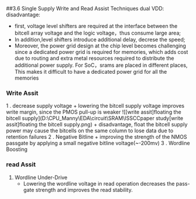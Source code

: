 ##3.6 Single Supply Write and Read Assist Techniques
dual VDD:
disadvantage:
+ first, voltage level shifters are required at the interface between the bitcell array voltage and the logic voltage，thus consume large area;
+ In addition,level shifters introduce additional delay, decrese the speed;
+ Moreover, the power grid design at the chip level becomes challenging since a dedicated power grid is required for memories, which adds cost due to routing and extra metal
resources required to distribute the additional power supply. For SoC，srams are placed in different places, This makes it difficult to have a dedicated power grid for all the memories
### Write Assit
1 . decrease supply voltage
	+ lowering the bitcell supply voltage improves write margin, since the PMOS pull-up is weaker
![[write assit]floating the bitcell supply](D:\CPU_Manny\EDA\circuit\SRAM\ISSCCpaper study\[write assit]floating the bitcell supply.png)
	+ disadvantage, float the bitcell supply power  may cause the bitcells on the same column to lose data due to retention failures
2 . Negative Bitline
	+ improving the strength of the NMOS passgate by applying a small negative bitline voltage(~-200mv)
3 . Wordline Boosting
### read Assit
1. Wordline Under-Drive
	+ Lowering the wordline voltage in read operation decreases the pass-gate strength and improves the read stability. 



